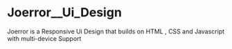 # Joerror__Ui_Design
 Joerror is a Responsive Ui Design that builds on HTML , CSS and Javascript with multi-device Support

